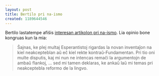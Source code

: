 ```yaml
---
layout: post
title: Bertilo pri na-ismo
created: 1189644546
---
```

Bertilo lastatempe afiŝis <a href="http://lingvakritiko.com/2007/08/21/pri-la-na-ismo/">interesan artikolon pri na-ismo</a>.  Lia opinio bone kongruas kun la mia:
<blockquote>Ŝajnas, ke plej multaj Esperantistoj rigardas la novan inventaĵon na kiel neakcepteblan aŭ eĉ kiel rekte kontraŭ-Fundamentan. Pri tio oni multe disputis, kaj mi nun ne intencas remaĉi la argumentojn de ambaŭ flankoj, ... sed mi tamen deklaras, ke ankaŭ laŭ mi temas pri neakceptebla reformo de la lingvo.</blockquote>
